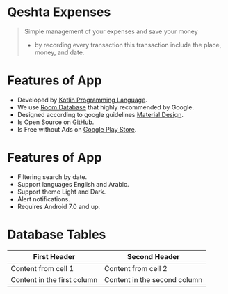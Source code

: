 # Qeshta Expenses
> Simple management of your expenses and save your money 
> - by recording every transaction this transaction include the place, money, and date.

Features of App
===
- Developed by [Kotlin Programming Language](https://kotlinlang.org/).
- We use [Room Database](https://developer.android.com/training/data-storage/room) that highly recommended by Google.
- Designed according to google guidelines [Material Design](https://material.io/design).
- Is Open Source on [GitHub](https://github.com/iamqeshta/Qeshta-Expenses-App).
- Is Free without Ads on [Google Play Store](https://play.google.com/store/apps/dev?id=5847015618369379078).


Features of App
===
- Filtering search by date.
- Support languages English and Arabic.
- Support theme Light and Dark.
- Alert notifications.
- Requires Android 7.0 and up.

# Database Tables
First Header | Second Header
------------ | -------------
Content from cell 1 | Content from cell 2
Content in the first column | Content in the second column
